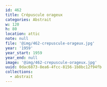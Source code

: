 ```yaml
---
id: 462
title: Crépuscule orageux
categories: Abstrait
w: 120
h: 80
location: attic
note: null
file: '@img/462-crepuscule-orageux.jpg'
year: '1959'
year_start: 1959
year_end: null
image: '@img/462-crepuscule-orageux.jpg'
uuid: 0dac6873-8ea6-4fcc-8156-1b8bc12f94fb
collections:
  - abstrait
---
```


